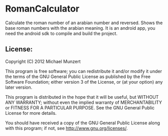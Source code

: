 RomanCalculator
===============

Calculate the roman number of an arabian number and reversed. Shows the base roman numbers with the arabian meaning.
It is an android app, you need the android sdk to compile and build the project.

<h2>License:</h2>

Copyright (C) 2012  Michael Munzert

This program is free software; you can redistribute it and/or modify it under the terms of the GNU General Public License as published by the Free Software Foundation; either version 3 of the License, or (at your option) any later version.

This program is distributed in the hope that it will be useful, but WITHOUT ANY WARRANTY; without even the implied warranty of MERCHANTABILITY or FITNESS FOR A PARTICULAR PURPOSE. See the GNU General Public License for more details.

You should have received a copy of the GNU General Public License along with this program; if not, see <http://www.gnu.org/licenses/>.
